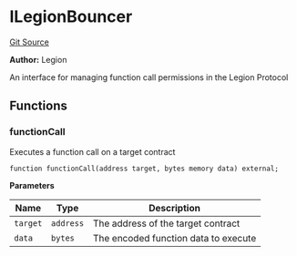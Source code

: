 # ILegionBouncer
[Git Source](https://github.com/Legion-Team/evm-contracts/blob/a0becaf0413338ea78e3b0a0ce4527f7e1695849/src/interfaces/ILegionBouncer.sol)

**Author:**
Legion

An interface for managing function call permissions in the Legion Protocol


## Functions
### functionCall

Executes a function call on a target contract


```solidity
function functionCall(address target, bytes memory data) external;
```
**Parameters**

|Name|Type|Description|
|----|----|-----------|
|`target`|`address`|The address of the target contract|
|`data`|`bytes`|The encoded function data to execute|


